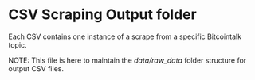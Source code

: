 # CSV Scraping Output folder

Each CSV contains one instance of a scrape from a specific Bitcointalk topic.

NOTE: This file is here to maintain the *data/raw_data* folder structure for output CSV files.